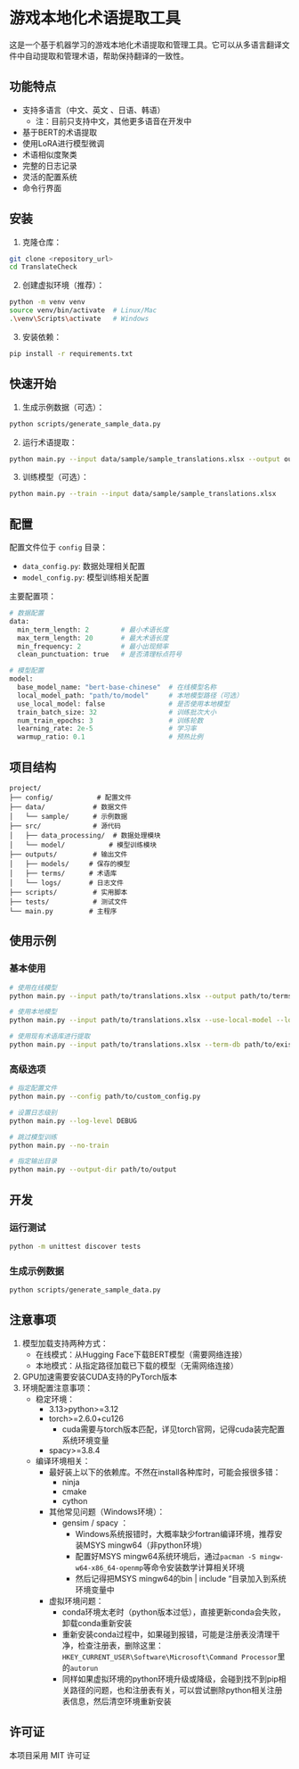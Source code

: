 # 游戏本地化术语提取工具

这是一个基于机器学习的游戏本地化术语提取和管理工具。它可以从多语言翻译文件中自动提取和管理术语，帮助保持翻译的一致性。

## 功能特点

- 支持多语言（中文、英文 、日语、韩语）
  - 注：目前只支持中文，其他更多语音在开发中
- 基于BERT的术语提取
- 使用LoRA进行模型微调
- 术语相似度聚类
- 完整的日志记录
- 灵活的配置系统
- 命令行界面

## 安装

1. 克隆仓库：
```bash
git clone <repository_url>
cd TranslateCheck
```

2. 创建虚拟环境（推荐）：
```bash
python -m venv venv
source venv/bin/activate  # Linux/Mac
.\venv\Scripts\activate   # Windows
```

3. 安装依赖：
```bash
pip install -r requirements.txt
```

## 快速开始

1. 生成示例数据（可选）：
```bash
python scripts/generate_sample_data.py
```

2. 运行术语提取：
```bash
python main.py --input data/sample/sample_translations.xlsx --output outputs/terms/extracted_terms.json
```

3. 训练模型（可选）：
```bash
python main.py --train --input data/sample/sample_translations.xlsx
```

## 配置

配置文件位于 `config` 目录：

- `data_config.py`: 数据处理相关配置
- `model_config.py`: 模型训练相关配置

主要配置项：

```python
# 数据配置
data:
  min_term_length: 2        # 最小术语长度
  max_term_length: 20       # 最大术语长度
  min_frequency: 2          # 最小出现频率
  clean_punctuation: true   # 是否清理标点符号

# 模型配置
model:
  base_model_name: "bert-base-chinese"  # 在线模型名称
  local_model_path: "path/to/model"     # 本地模型路径（可选）
  use_local_model: false                # 是否使用本地模型
  train_batch_size: 32                  # 训练批次大小
  num_train_epochs: 3                   # 训练轮数
  learning_rate: 2e-5                   # 学习率
  warmup_ratio: 0.1                     # 预热比例
```

## 项目结构

```
project/
├── config/           # 配置文件
├── data/            # 数据文件
│   └── sample/      # 示例数据
├── src/             # 源代码
│   ├── data_processing/  # 数据处理模块
│   └── model/           # 模型训练模块
├── outputs/         # 输出文件
│   ├── models/     # 保存的模型
│   ├── terms/      # 术语库
│   └── logs/       # 日志文件
├── scripts/         # 实用脚本
├── tests/           # 测试文件
└── main.py         # 主程序
```

## 使用示例

### 基本使用

```bash
# 使用在线模型
python main.py --input path/to/translations.xlsx --output path/to/terms.json

# 使用本地模型
python main.py --input path/to/translations.xlsx --use-local-model --local-model-path path/to/local/model

# 使用现有术语库进行提取
python main.py --input path/to/translations.xlsx --term-db path/to/existing_terms.json
```

### 高级选项

```bash
# 指定配置文件
python main.py --config path/to/custom_config.py

# 设置日志级别
python main.py --log-level DEBUG

# 跳过模型训练
python main.py --no-train

# 指定输出目录
python main.py --output-dir path/to/output
```

## 开发

### 运行测试

```bash
python -m unittest discover tests
```

### 生成示例数据

```bash
python scripts/generate_sample_data.py
```

## 注意事项

1. 模型加载支持两种方式：
   - 在线模式：从Hugging Face下载BERT模型（需要网络连接）
   - 本地模式：从指定路径加载已下载的模型（无需网络连接）
2. GPU加速需要安装CUDA支持的PyTorch版本
3. 环境配置注意事项：
   - 稳定环境：
     - 3.13>python>=3.12 
     - torch>=2.6.0+cu126
       - cuda需要与torch版本匹配，详见torch官网，记得cuda装完配置系统环境变量
     - spacy>=3.8.4
   - 编译环境相关：
     - 最好装上以下的依赖库。不然在install各种库时，可能会报很多错：
       - ninja 
       - cmake
       - cython
     - 其他常见问题（Windows环境）：
       - gensim / spacy ：
         - Windows系统报错时，大概率缺少fortran编译环境，推荐安装MSYS mingw64（非python环境）
         - 配置好MSYS mingw64系统环境后，通过`pacman -S mingw-w64-x86_64-openmp`等命令安装数学计算相关环境
         - 然后记得把MSYS mingw64的bin | include “目录加入到系统环境变量中
      - 虚拟环境问题：
        - conda环境太老时（python版本过低），直接更新conda会失败，卸载conda重新安装
        - 重新安装conda过程中，如果碰到报错，可能是注册表没清理干净，检查注册表，删除这里：`HKEY_CURRENT_USER\Software\Microsoft\Command Processor`里的`autorun`
        - 同样如果虚拟环境的python环境升级或降级，会碰到找不到pip相关路径的问题，也和注册表有关，可以尝试删除python相关注册表信息，然后清空环境重新安装
 
 ## 许可证

本项目采用 MIT 许可证
